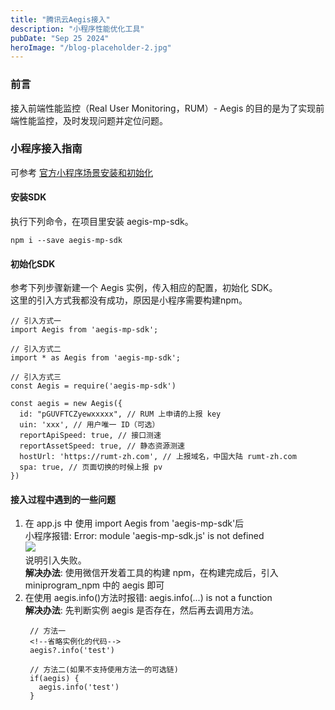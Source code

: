 ```yaml
---
title: "腾讯云Aegis接入"
description: "小程序性能优化工具"
pubDate: "Sep 25 2024"
heroImage: "/blog-placeholder-2.jpg"
---
```


### 前言

接入前端性能监控（Real User Monitoring，RUM）- Aegis 的目的是为了实现前端性能监控，及时发现问题并定位问题。

### 小程序接入指南

可参考 <a href="https://cloud.tencent.com/document/product/1464/58566">官方小程序场景安装和初始化</a>

#### 安装SDK
执行下列命令，在项目里安装 aegis-mp-sdk。
```
npm i --save aegis-mp-sdk
```
#### 初始化SDK
参考下列步骤新建一个 Aegis 实例，传入相应的配置，初始化 SDK。<br>
这里的引入方式我都没有成功，原因是小程序需要构建npm。
```
// 引入方式一
import Aegis from 'aegis-mp-sdk';

// 引入方式二
import * as Aegis from 'aegis-mp-sdk';

// 引入方式三
const Aegis = require('aegis-mp-sdk')

const aegis = new Aegis({
  id: "pGUVFTCZyewxxxxx", // RUM 上申请的上报 key
  uin: 'xxx', // 用户唯一 ID（可选）
  reportApiSpeed: true, // 接口测速
  reportAssetSpeed: true, // 静态资源测速
  hostUrl: 'https://rumt-zh.com', // 上报域名，中国大陆 rumt-zh.com
  spa: true, // 页面切换的时候上报 pv
})
```
#### 接入过程中遇到的一些问题

1. 在 app.js 中 使用 import Aegis from 'aegis-mp-sdk'后<br>
   小程序报错: Error: module 'aegis-mp-sdk.js' is not defined<br>
   <image src="/install-error.png" /><br>
   说明引入失败。<br>
   **解决办法**: 使用微信开发着工具的构建 npm，在构建完成后，引入 miniprogram_npm 中的 aegis 即可
2. 在使用 aegis.info()方法时报错: aegis.info(...) is not a function<br>
   **解决办法**: 先判断实例 aegis 是否存在，然后再去调用方法。
   ```
    // 方法一
    <!--省略实例化的代码-->
    aegis?.info('test')
    
    // 方法二(如果不支持使用方法一的可选链)
    if(aegis) {
      aegis.info('test')
    }
   ```
